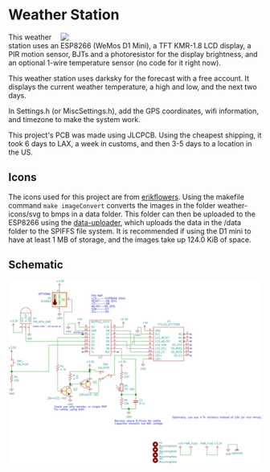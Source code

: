 # Weather Station

<img align="right" width="400"
src="https://user-images.githubusercontent.com/10273995/68053467-388dcb00-fca9-11e9-84e9-5c2e924aef77.jpg">
This weather station uses an ESP8266 (WeMos D1 Mini), a TFT KMR-1.8 LCD display, a PIR
motion sensor, BJTs and a photoresistor for the display brightness, and an optional 1-wire
temperature sensor (no code for it right now).

This weather station uses darksky for the forecast with a free account. It displays the
current weather temperature, a high and low, and the next two days.

In Settings.h (or MiscSettings.h), add the GPS coordinates, wifi information, and timezone
to make the system work.

This project's PCB was made using JLCPCB. Using the cheapest shipping, it took 6 days to
LAX, a week in customs, and then 3-5 days to a location in the US.

## Icons

The icons used for this project are from
[erikflowers](https://github.com/erikflowers/weather-icons).  Using the makefile command
`make imageConvert` converts the images in the folder weather-icons/svg to bmps in a data
folder. This folder can then be uploaded to the ESP8266 using the
[data-uploader](https://github.com/esp8266/arduino-esp8266fs-plugin), which uploads the
data in the /data folder to the SPIFFS file system. It is recommended if using the D1 mini
to have at least 1 MB of storage, and the images take up 124.0 KiB of space.

## Schematic

<img align="center" src="weatherPCB/WeatherPCB.svg" />
